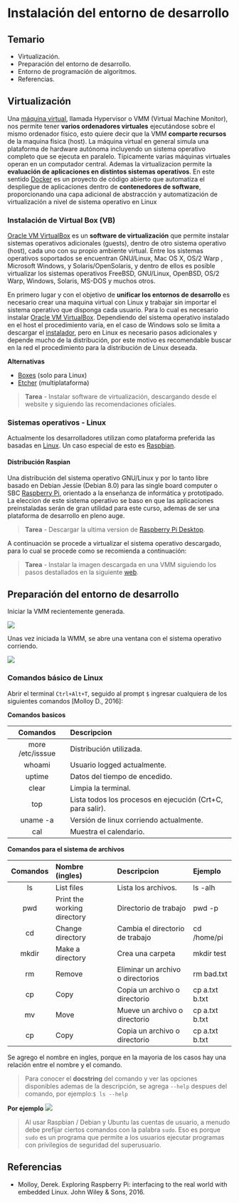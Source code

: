 
# Instalación del entorno de desarrollo


## Temario

* Virtualización.
* Preparación del entorno de desarrollo.
* Entorno de programación de algoritmos.
* Referencias.

## Virtualización 

Una [máquina virtual](https://es.wikipedia.org/wiki/Virtualizaci%C3%B3n), llamada Hypervisor o VMM (Virtual Machine Monitor), nos permite tener **varios ordenadores virtuales** ejecutándose sobre el mismo ordenador físico, esto quiere decir que la VMM **comparte recursos** de la maquina fisica (host).
La máquina virtual en general simula una plataforma de hardware autónoma incluyendo un sistema operativo completo que se ejecuta en paralelo. Típicamente varias máquinas virtuales operan en un computador central.
Ademas la virtualizacion permite la **evaluación de aplicaciones en distintos sistemas operativos**. En este sentido [Docker](https://www.docker.com/) es un proyecto de código abierto que automatiza el despliegue de aplicaciones dentro de **contenedores de software**, proporcionando una capa adicional de abstracción y automatización de virtualización a nivel de sistema operativo en Linux

### Instalación de Virtual Box (VB)

[Oracle VM VirtualBox](https://es.wikipedia.org/wiki/VirtualBox) es un **software de virtualización** que permite instalar sistemas operativos adicionales (guests), dentro de otro sistema operativo (host), cada uno con su propio ambiente virtual. Entre los sistemas operativos soportados se encuentran GNU/Linux, Mac OS X, OS/2 Warp , Microsoft Windows, y Solaris/OpenSolaris, y dentro de ellos es posible virtualizar los sistemas operativos FreeBSD, GNU/Linux, OpenBSD, OS/2 Warp, Windows, Solaris, MS-DOS y muchos otros.

En primero lugar y con el objetivo de **unificar los entornos de desarrollo** es necesario crear una maquina virtual con Linux y trabajar sin importar el sistema operativo que disponga cada usuario. Para lo cual es necesario instalar [Oracle VM VirtualBox](https://www.virtualbox.org/). Dependiendo del sistema operativo instalado en el host el procedimiento varia, en el caso de Windows solo se limita a descargar el [instalador](https://www.virtualbox.org/wiki/Downloads), pero en Linux es necesario pasos adicionales y depende mucho de la distribución, por este motivo es recomendable buscar en la red el procedimiento para la distribución de Linux deseada.

__Alternativas__ 
* [Boxes](https://wiki.gnome.org/Apps/Boxes) (solo para Linux)
* [Etcher](https://etcher.io/) (multiplataforma)

> **Tarea** - Instalar software de virtualización, descargando desde el website y siguiendo las recomendaciones oficiales.

### Sistemas operativos - Linux

Actualmente los desarrolladores utilizan como plataforma preferida las basadas en [Linux](https://insights.stackoverflow.com/survey/2018). Un caso especial de esto es [Raspbian](https://es.wikipedia.org/wiki/Raspbian).

#### Distribución Raspian

Una distribución del sistema operativo GNU/Linux y por lo tanto libre basado en Debian Jessie (Debian 8.0) para las single board computer o SBC [Raspberry Pi](https://www.raspberrypi.org/), orientado a la enseñanza de informática y prototipado. La eleccion de este sistema operativo se baso en que las aplicaciones preinstaladas serán de gran utilidad para este curso, ademas de ser una plataforma de desarrollo en pleno auge.

> **Tarea** - Descargar la ultima version de [Raspberry Pi Desktop](https://www.raspberrypi.org/downloads/raspberry-pi-desktop/).

A continuación se procede a virtualizar el sistema operativo descargado, para lo cual se procede como se recomienda a continuación:

> **Tarea** - Instalar la imagen descargada en una VMM siguiendo los pasos destallados en la siguiente [web](https://www.luisllamas.es/raspberry-pi-virtualbox/).

## Preparación del entorno de desarrollo

Iniciar la VMM recientemente generada.

![](imagenes/vmm.png)

Unas vez iniciada la WMM, se abre una ventana con el sistema operativo corriendo.

![](imagenes/raspbian.png)

### Comandos básico de Linux

Abrir el terminal ```Ctrl+Alt+T```, seguido al prompt ```$``` ingresar cualquiera de los siguientes comandos [Molloy D., 2016]:

__Comandos basicos__

| Comandos | Descripcion   |  
| :---: | :--- |
| more /etc/isssue          | Distribución utilizada. |
| whoami                    | Usuario logged actualmente.   | 
| uptime                    | Datos del tiempo de encedido. | 
| clear                     | Limpia la terminal. |
| top                       | Lista todos los procesos en ejecución (Crt+C, para salir). |
| uname -a                  | Versión de linux corriendo actualmente. |
| cal                       | Muestra el calendario. |

__Comandos para el sistema de archivos__

| Comandos | Nombre (ingles)| Descripcion  |  Ejemplo |
| :---: | :--- | :--- | :--- |
| ls          | List files | Lista los archivos. | ls -alh |
| pwd         | Print the working directory | Directorio de trabajo | pwd -p |
| cd          | Change directory | Cambia el directorio de trabajo | cd /home/pi |
| mkdir       | Make a directory | Crea una carpeta | mkdir test |
| rm          | Remove | Eliminar un archivo o directorios | rm bad.txt |
| cp          | Copy | Copia un archivo o directorio | cp a.txt b.txt |
| mv          | Move | Mueve un archivo o directorio | cp a.txt b.txt |
| cp          | Copy | Copia un archivo o directorio | cp a.txt b.txt |

Se agrego el nombre en ingles, porque en la mayoria de los casos hay una relación entre el nombre y el comando.

> Para conocer el __docstring__ del comando y ver las opciones disponibles ademas de la descripción, se agrega ```--help``` despues del comando, por ejemplo:```$ ls --help```

__Por ejemplo__
![](imagenes/terminal.png)

> Al usar Raspbian / Debian y Ubuntu las cuentas de usuario, a menudo debe prefijar ciertos comandos con la palabra ```sudo```. Eso es porque ```sudo``` es un programa que permite a los usuarios ejecutar programas con privilegios de seguridad del superusuario.

## Referencias

* Molloy, Derek. Exploring Raspberry Pi: interfacing to the real world with embedded Linux. John Wiley & Sons, 2016.
